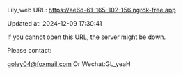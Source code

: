 Lily_web URL: https://ae6d-61-165-102-156.ngrok-free.app

Updated at: 2024-12-09 17:30:41

If you cannot open this URL, the server might be down.

Please contact: 

goley04@foxmail.com Or Wechat:GL_yeaH